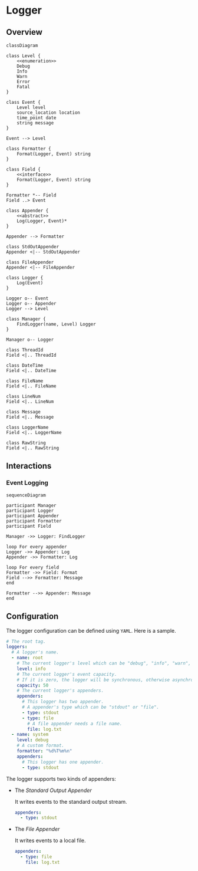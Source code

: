 # Logger

## Overview

```mermaid
classDiagram

class Level {
    <<enumeration>>
    Debug
    Info
    Warn
    Error
    Fatal
}

class Event {
    Level level
    source_location location
    time_point date
    string message
}

Event --> Level

class Formatter {
    Format(Logger, Event) string
}

class Field {
    <<interface>>
    Format(Logger, Event) string
}

Formatter *-- Field
Field ..> Event

class Appender {
    <<abstract>>
    Log(Logger, Event)*
}

Appender --> Formatter

class StdOutAppender
Appender <|-- StdOutAppender

class FileAppender
Appender <|-- FileAppender

class Logger {
    Log(Event)
}

Logger o-- Event
Logger o-- Appender
Logger --> Level

class Manager {
    FindLogger(name, Level) Logger
}

Manager o-- Logger

class ThreadId
Field <|.. ThreadId

class DateTime
Field <|.. DateTime

class FileName
Field <|.. FileName

class LineNum
Field <|.. LineNum

class Message
Field <|.. Message

class LoggerName
Field <|.. LoggerName

class RawString
Field <|.. RawString
```

## Interactions

### Event Logging

```mermaid
sequenceDiagram

participant Manager
participant Logger
participant Appender
participant Formatter
participant Field

Manager ->> Logger: FindLogger

loop For every appender
Logger ->> Appender: Log
Appender ->> Formatter: Log

loop For every field
Formatter ->> Field: Format
Field -->> Formatter: Message
end

Formatter -->> Appender: Message
end
```

## Configuration

The logger configuration can be defined using `YAML`. Here is a sample.

```yaml
# The root tag.
loggers:
  # A logger's name.
  - name: root
    # The current logger's level which can be "debug", "info", "warn", "error" or "fatal".
    level: info
    # The current logger's event capacity.
    # If it is zero, the logger will be synchronous, otherwise asynchronous.
    capacity: 50
    # The current logger's appenders.
    appenders:
      # This logger has two appender.
      # A appender's type which can be "stdout" or "file".
      - type: stdout
      - type: file
        # A file appender needs a file name.
        file: log.txt
  - name: system
    level: debug
    # A custom format.
    formatter: "%d%T%m%n"
    appenders:
      # This logger has one appender.
      - type: stdout
```

The logger supports two kinds of appenders:

- The *Standard Output Appender*

  It writes events to the standard output stream.

  ```yaml
  appenders:
    - type: stdout
  ```

- The *File Appender*

  It writes events to a local file.

  ```yaml
  appenders:
    - type: file
      file: log.txt
  ```